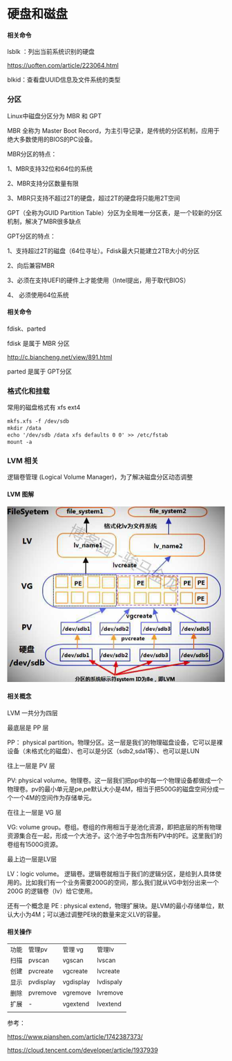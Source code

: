 # 硬盘和磁盘

#### 相关命令

lsblk ：列出当前系统识别的硬盘

https://uoften.com/article/223064.html

blkid：查看盘UUID信息及文件系统的类型

### 分区

Linux中磁盘分区分为 MBR 和 GPT

MBR 全称为 Master Boot Record，为主引导记录，是传统的分区机制，应用于绝大多数使用的BIOS的PC设备。

MBR分区的特点：

1、MBR支持32位和64位的系统

2、MBR支持分区数量有限

 3、MBR只支持不超过2T的硬盘，超过2T的硬盘将只能用2T空间



GPT（全称为GUID Partition Table）分区为全局唯一分区表，是一个较新的分区机制，解决了MBR很多缺点

GPT分区的特点：

1、支持超过2T的磁盘（64位寻址）。Fdisk最大只能建立2TB大小的分区

2、向后兼容MBR

3、必须在支持UEFI的硬件上才能使用（Intel提出，用于取代BIOS）

4、 必须使用64位系统

#### 相关命令

fdisk、parted

fdisk 是属于 MBR 分区

http://c.biancheng.net/view/891.html

parted 是属于 GPT分区



### 格式化和挂载

常用的磁盘格式有 xfs ext4 

```shell
mkfs.xfs -f /dev/sdb
mkdir /data
echo '/dev/sdb /data xfs defaults 0 0' >> /etc/fstab
mount -a
```



### LVM 相关

逻辑卷管理 (Logical Volume Manager)，为了解决磁盘分区动态调整

#### LVM 图解

![image-20230109183430689](硬盘和磁盘.assets/image-20230109183430689.png)

#### 相关概念

LVM 一共分为四层

最底层是 PP 层

PP： physical partition。物理分区。这一层是我们的物理磁盘设备，它可以是裸设备（未格式化的磁盘）、也可以是分区（sdb2,sda1等）、也可以是LUN

往上一层是 PV 层

PV: physical volume。物理卷。这一层我们把pp中的每一个物理设备都做成一个物理卷。pv的最小单元是pe,pe默认大小是4M，相当于把500G的磁盘空间分成一个一个4M的空间作为存储单元。

在往上一层是 VG 层

VG: volume group。卷组。卷组的作用相当于是池化资源，即把底层的所有物理资源集合在一起，形成一个大池子。这个池子中包含所有PV中的PE。这里我们的卷组有1500G资源。

最上边一层是LV层

LV：logic volume。 逻辑卷。逻辑卷就相当于我们的逻辑分区，是给到人具体使用的。比如我们有一个业务需要200G的空间，那么我们就从VG中划分出来一个200G 的逻辑卷（lv）给它使用。

还有一个概念是 PE : physical extend，物理扩展块。是LVM的最小存储单位，默认大小为4M；可以通过调整PE块的数量来定义LV的容量。

#### 相关操作

|      |           |           |           |
| :--- | --------- | --------- | --------- |
| 功能 | 管理pv    | 管理 vg   | 管理lv    |
| 扫描 | pvscan    | vgscan    | lvscan    |
| 创建 | pvcreate  | vgcreate  | lvcreate  |
| 显示 | pvdisplay | vgdisplay | lvdispaly |
| 删除 | pvremove  | vgremove  | lvremove  |
| 扩展 | -         | vgextend  | lvextend  |
|      |           |           |           |

参考：

https://www.pianshen.com/article/1742387373/

https://cloud.tencent.com/developer/article/1937939